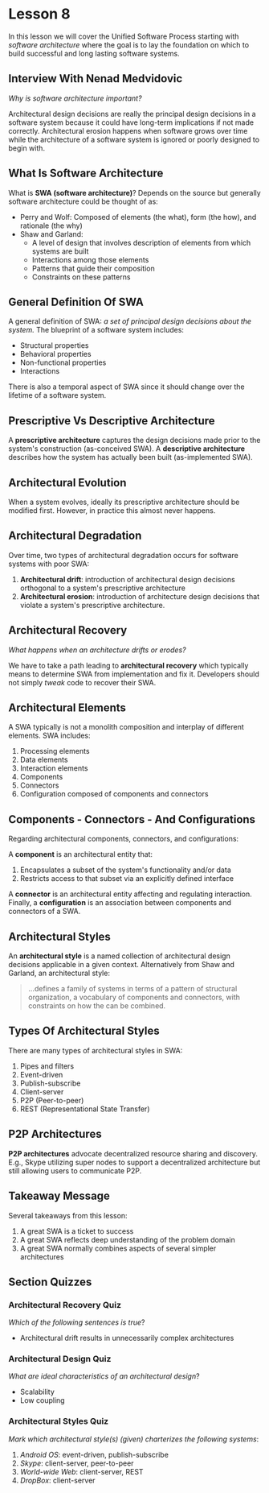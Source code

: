 # Lesson 8

In this lesson we will cover the Unified Software Process starting with _software architecture_ where the goal is to lay the foundation on which to build successful and long lasting software systems.

## Interview With Nenad Medvidovic

_Why is software architecture important?_

Architectural design decisions are really the principal design decisions in a software system because it could have long-term implications if not made correctly. Architectural erosion happens when software grows over time while the architecture of a software system is ignored or poorly designed to begin with.

## What Is Software Architecture

What is **SWA (software architecture)**? Depends on the source but generally software architecture could be thought of as:

- Perry and Wolf: Composed of elements (the what), form (the how), and rationale (the why)
- Shaw and Garland:
  - A level of design that involves description of elements from which systems are built
  - Interactions among those elements
  - Patterns that guide their composition
  - Constraints on these patterns

## General Definition Of SWA

A general definition of SWA: _a set of principal design decisions about the system._ The blueprint of a software system includes:

- Structural properties
- Behavioral properties
- Non-functional properties
- Interactions

There is also a temporal aspect of SWA since it should change over the lifetime of a software system.

## Prescriptive Vs Descriptive Architecture

A **prescriptive architecture** captures the design decisions made prior to the system's construction (as-conceived SWA). A **descriptive architecture** describes how the system has actually been built (as-implemented SWA).

## Architectural Evolution

When a system evolves, ideally its prescriptive architecture should be modified first. However, in practice this almost never happens.

## Architectural Degradation

Over time, two types of architectural degradation occurs for software systems with poor SWA:

1. **Architectural drift**: introduction of architectural design decisions orthogonal to a system's prescriptive architecture
2. **Architectural erosion**: introduction of architecture design decisions that violate a system's prescriptive architecture.

## Architectural Recovery

_What happens when an architecture drifts or erodes?_

We have to take a path leading to **architectural recovery** which typically means to determine SWA from implementation and fix it. Developers should not simply _tweak_ code to recover their SWA.

## Architectural Elements

A SWA typically is not a monolith composition and interplay of different elements. SWA includes:

1. Processing elements
2. Data elements
3. Interaction elements
4. Components
5. Connectors
6. Configuration composed of components and connectors

## Components - Connectors - And Configurations

Regarding architectural components, connectors, and configurations:

A **component** is an architectural entity that:

1. Encapsulates a subset of the system's functionality and/or data
2. Restricts access to that subset via an explicitly defined interface

A **connector** is an architectural entity affecting and regulating interaction. Finally, a **configuration** is an association between components and connectors of a SWA.

## Architectural Styles

An **architectural style** is a named collection of architectural design decisions applicable in a given context. Alternatively from Shaw and Garland, an architectural style:

> ...defines a family of systems in terms of a pattern of structural organization, a vocabulary of components and connectors, with constraints on how the can be combined.

## Types Of Architectural Styles

There are many types of architectural styles in SWA:

1. Pipes and filters
2. Event-driven
3. Publish-subscribe
4. Client-server
5. P2P (Peer-to-peer)
6. REST (Representational State Transfer)

## P2P Architectures

**P2P architectures** advocate decentralized resource sharing and discovery. E.g., Skype utilizing super nodes to support a decentralized architecture but still allowing users to communicate P2P.

## Takeaway Message

Several takeaways from this lesson:

1. A great SWA is a ticket to success
2. A great SWA reflects deep understanding of the problem domain
3. A great SWA normally combines aspects of several simpler architectures

## Section Quizzes

### Architectural Recovery Quiz

_Which of the following sentences is true_?

- Architectural drift results in unnecessarily complex architectures

### Architectural Design Quiz

_What are ideal characteristics of an architectural design_?

- Scalability
- Low coupling

### Architectural Styles Quiz

_Mark which architectural style(s) (given) charterizes the following systems_:

1. _Android OS_: event-driven, publish-subscribe
2. _Skype_: client-server, peer-to-peer
3. _World-wide Web_: client-server, REST
4. _DropBox_: client-server
